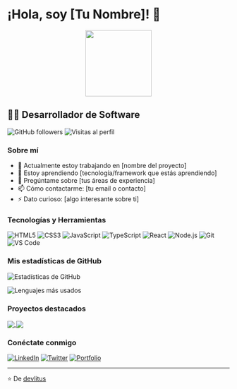 # ¡Hola, soy [Tu Nombre]! 👋



<div align="center">
  <img src="https://raw.githubusercontent.com/gist/brudnak/aba00c9a1c92d226f68e8ad8ba1e0a40/raw/e1e4a92f6072d15014f19aa8903d24a1ac0c41a1/pacman.gif" width="150">
</div>

## 👨‍💻 Desarrollador de Software

![GitHub followers](https://img.shields.io/github/followers/devlitus?style=social)
![Visitas al perfil](https://komarev.com/ghpvc/?username=devlitus)

### Sobre mí

- 🔭 Actualmente estoy trabajando en [nombre del proyecto]
- 🌱 Estoy aprendiendo [tecnología/framework que estás aprendiendo]
- 💬 Pregúntame sobre [tus áreas de experiencia]
- 📫 Cómo contactarme: [tu email o contacto]
- ⚡ Dato curioso: [algo interesante sobre ti]

### Tecnologías y Herramientas

![HTML5](https://img.shields.io/badge/-HTML5-E34F26?style=flat-square&logo=html5&logoColor=white)
![CSS3](https://img.shields.io/badge/-CSS3-1572B6?style=flat-square&logo=css3)
![JavaScript](https://img.shields.io/badge/-JavaScript-F7DF1E?style=flat-square&logo=javascript&logoColor=black)
![TypeScript](https://img.shields.io/badge/-TypeScript-007ACC?style=flat-square&logo=typescript&logoColor=white)
![React](https://img.shields.io/badge/-React-61DAFB?style=flat-square&logo=react&logoColor=black)
![Node.js](https://img.shields.io/badge/-Node.js-339933?style=flat-square&logo=node.js&logoColor=white)
![Git](https://img.shields.io/badge/-Git-F05032?style=flat-square&logo=git&logoColor=white)
![VS Code](https://img.shields.io/badge/-VS%20Code-007ACC?style=flat-square&logo=visual-studio-code)

### Mis estadísticas de GitHub

![Estadísticas de GitHub](https://github-readme-stats.vercel.app/api?username=devlitus&show_icons=true&theme=radical)

![Lenguajes más usados](https://github-readme-stats.vercel.app/api/top-langs/?username=devlitus&layout=compact&theme=radical)

### Proyectos destacados

<a href="https://github.com/devlitus/proyecto-1">
  <img align="center" src="https://github-readme-stats.vercel.app/api/pin/?username=devlitus&repo=proyecto-1&theme=radical" />
</a>
<a href="https://github.com/devlitus/proyecto-2">
  <img align="center" src="https://github-readme-stats.vercel.app/api/pin/?username=devlitus&repo=proyecto-2&theme=radical" />
</a>

### Conéctate conmigo

[![LinkedIn](https://img.shields.io/badge/-LinkedIn-0077B5?style=flat-square&logo=linkedin&logoColor=white)](https://linkedin.com/in/tu-perfil)
[![Twitter](https://img.shields.io/badge/-Twitter-1DA1F2?style=flat-square&logo=twitter&logoColor=white)](https://twitter.com/tu-usuario)
[![Portfolio](https://img.shields.io/badge/-Portfolio-000000?style=flat-square&logo=react&logoColor=white)](https://tu-sitio-web.com)

---

⭐️ De [devlitus](https://github.com/devlitus)
